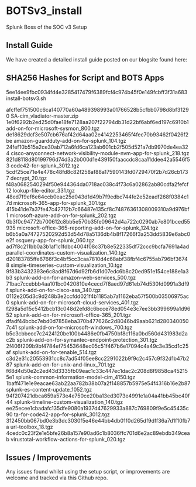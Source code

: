 # BOTSv3_install
Splunk Boss of the SOC v3 Setup

## Install Guide

We have created a detailed install guide posted on our blogsite found here:

## SHA256 Hashes for Script and BOTS Apps

5ee14ee9fbc0934fd4e3285417479f6389fcf4c974b45f0e149fcbff3f31a683  install-botsv3.sh

afcffef751500c6ca140770a60a489398993a01766528b5cfbb0798d8bf31290  SA-cim_vladiator-master.zip
1e0f6292b2ed25d0fae18fe7128aa207f22794db31d22bf6abf6ed197c6910b1  add-on-for-microsoft-sysmon_800.tgz
de18629dcf3e507cb676af42d64aa02e4142253465f4fec70b93462f0426f2be  amazon-guardduty-add-on-for-splunk_104.tgz
24fef10b515a2ce30ab712a6fd6ca123ab601cb2f505d521a7db9970de4ea324  cisco-anyconnect-network-visibility-module-nvm-app-for-splunk_218.tgz
821d8118d80199796d74d3a2b000d1e439150faaccdc8caa11ddee42a5546f53  code42-for-splunk_3012.tgz
5cdf25ce71e4e478c48fd8c82f258af88a17590143fd0729470f2b7d26cb1737  decrypt_20.tgz
f48a0682540294f50e944364da0718ac038c4f73c6a02862ab80cdfa2fefcf12  lookup-file-editor_331.tgz
48ed7f9ef6e64ccb0eac25d043d1d49b7f9edbc744fe2e52eadf268f0384c17d  microsoft-365-app-for-splunk_301.tgz
415b41de7a37fe47c42712b7c66487e135cf8c74876361308009310a9d976bf1  microsoft-azure-add-on-for-splunk_202.tgz
0b3f0c94772b700612c8bb5e570b35fe09642d4a722c0290ab7e801bced55935  microsoft-office-365-reporting-add-on-for-splunk_124.tgz
b6b5a0a74727520292d53d54d78a5136db4b8f17266f3a253dd5839e6abc0e2f  osquery-app-for-splunk_060.tgz
ad7f8c211bb0a3b1af1c1fdbc4004f08c37b8e522335df72ccc9bcfa7691a4ad  parallel-coordinates-custom-visualization_140.tgz
d20183785ffe6766f3c4bf5cc3caa7810d4c68abf38fbf4c6755ab796bf36748  simple-timeseries-custom-visualization_10.tgz
9f83b3432393e6c8ad8f67d6d92fb6d1d07edc6b8c20ed951e154ce188e1a3b3  splunk-add-on-for-amazon-web-services_500.tgz
71bac7ccebbb4aa101bc0420810e4cecd7f8aed97d61eb74d530fd0991a3df9f  splunk-add-on-for-cisco-asa_340.tgz
0112e205d3c9d248b3e2ccfdd021f4b1185ab7a1162eba57f500b03506975ac0  splunk-add-on-for-microsoft-cloud-services_401.tgz
f298a5d15c5412bcb13c048d2efd8c6bcce78ed054e3c7ee3bb399699a1d9652  splunk-add-on-for-microsoft-office-365_201.tgz
dfadf44bcbc7ebd0d7858eba370b477626c2d8046b49aab621d2803400507c41  splunk-add-on-for-microsoft-windows_700.tgz
b5c3cbbecc7c2424120be100b4486e0fb4750bf8c116a0bd560d431983d2ac2b  splunk-add-on-for-symantec-endpoint-protection_301.tgz
2f406f209b9bf4784ef75453648ec05c51f467b6e17094c4a49c3e35cd1c25af  splunk-add-on-for-tenable_514.tgz
c3d2e31c20553931cc8c7ad54f05ee8cc2291022b9f9c2c457c9f32d1b47b287  splunk-add-on-for-unix-and-linux_701.tgz
f68d4d50e2c2ed43d3335fb09eac1c33c447ec1dac2c208d8f9858ca452155e1  splunk-common-information-model-cim_4150.tgz
1baff471e1e9eacae63ab22aa782b38b07a2f148857b5975e54f4316b16e2b87  splunk-es-content-update_1052.tgz
94f207421dbca659a573e4e750ce20ba13ed3073e4991e1a04a41bb45bc40f44  splunk-timeline-custom-visualization_140.tgz
ee25ecee1cbadafc135dfe9080a1937d47629933a887c769809f9e5c45435c90  ta-for-code42-app-for-splunk_3012.tgz
312450bb067bd0e3b3dc3030f5e46e44bb4db01f0d265df9dff36a7d1f10fb7a  url-toolbox_18.tgz
4cedc0c23f2e1e5bfe26b8a157e90ad6c1b8036ffc701d6e2ac89ebdb349ceab  virustotal-workflow-actions-for-splunk_020.tgz

## Issues / Improvements

Any issues found whilst using the setup script, or improvements are welcome and tracked via this Github repo.
